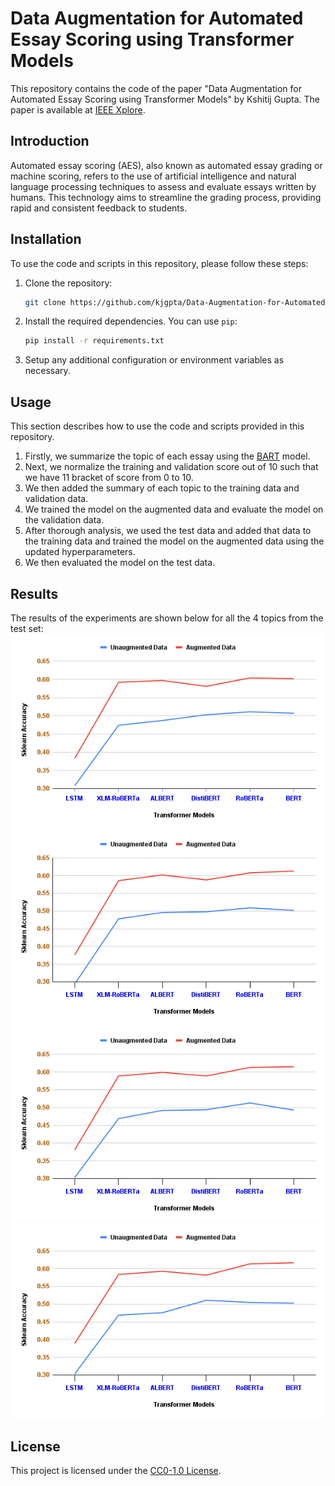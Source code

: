 # Data Augmentation for Automated Essay Scoring using Transformer Models
This repository contains the code of the paper "Data Augmentation for Automated Essay Scoring using Transformer Models" by Kshitij Gupta. The paper is available at [IEEE Xplore](https://ieeexplore.ieee.org/document/10085523).

## Introduction
Automated essay scoring (AES), also known as automated essay grading or machine scoring, refers to the use of artificial intelligence and natural language processing techniques to assess and evaluate essays written by humans. This technology aims to streamline the grading process, providing rapid and consistent feedback to students.

## Installation

To use the code and scripts in this repository, please follow these steps:

1. Clone the repository:

   ```bash
   git clone https://github.com/kjgpta/Data-Augmentation-for-Automated-Essay-Scoring-using-Transformer-Models.git
   ```

2. Install the required dependencies. You can use `pip`:

   ```bash
   pip install -r requirements.txt
   ```

3. Setup any additional configuration or environment variables as necessary.

## Usage
This section describes how to use the code and scripts provided in this repository.

1. Firstly, we summarize the topic of each essay using the [BART](https://huggingface.co/docs/transformers/model_doc/bart) model.
2. Next, we normalize the training and validation score out of 10 such that we have 11 bracket of score from 0 to 10.
3. We then added the summary of each topic to the training data and validation data.
4. We trained the model on the augmented data and evaluate the model on the validation data.
5. After thorough analysis, we used the test data and added that data to the training data and trained the model on the augmented data using the updated hyperparameters.
6. We then evaluated the model on the test data.

## Results
The results of the experiments are shown below for all the 4 topics from the test set:
![Topic 1](Result/topic1.png)
![Topic 2](Result/topic2.png)   
![Topic 3](Result/topic3.png)
![Topic 4](Result/topic4.png)
## License

This project is licensed under the [CC0-1.0 License](LICENSE).